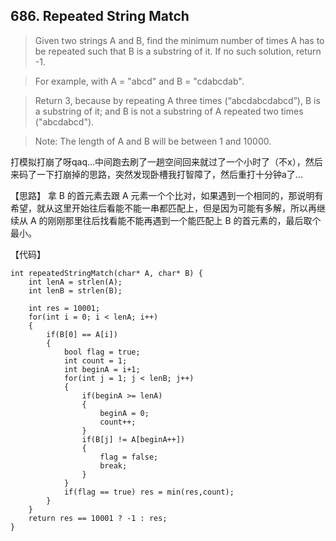 ## 686. Repeated String Match

> Given two strings A and B, find the minimum number of times A has to be repeated such that B is a substring of it. If no such solution, return -1.

>For example, with A = "abcd" and B = "cdabcdab".

>Return 3, because by repeating A three times (“abcdabcdabcd”), B is a substring of it; and B is not a substring of A repeated two times ("abcdabcd").

>Note:
>The length of A and B will be between 1 and 10000. 

打模拟打崩了呀qaq...中间跑去刷了一趟空间回来就过了一个小时了（不x），然后来码了一下打崩掉的思路，突然发现卧槽我打智障了，然后重打十分钟a了...

【思路】
拿 B 的首元素去跟 A 元素一个个比对，如果遇到一个相同的，那说明有希望，就从这里开始往后看能不能一串都匹配上，但是因为可能有多解，所以再继续从 A 的刚刚那里往后找看能不能再遇到一个能匹配上 B 的首元素的，最后取个最小。

【代码】
```
int repeatedStringMatch(char* A, char* B) {
    int lenA = strlen(A);
    int lenB = strlen(B);
    
    int res = 10001;
 	for(int i = 0; i < lenA; i++)
 	{
 		if(B[0] == A[i]) 
 		{
 			bool flag = true;
 			int count = 1;
 			int beginA = i+1;
 			for(int j = 1; j < lenB; j++)
 			{
 				if(beginA >= lenA)
 				{
 					beginA = 0;
 					count++;
				}
 				if(B[j] != A[beginA++]) 
				{
					flag = false;
					break;
				}
			}
			if(flag == true) res = min(res,count);
		}
	}
	return res == 10001 ? -1 : res;
}
```